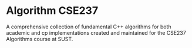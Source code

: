 # Algorithm CSE237
A comprehensive collection of fundamental C++ algorithms for both academic and cp implementations created and maintained for the CSE237 Algorithms course at SUST.

